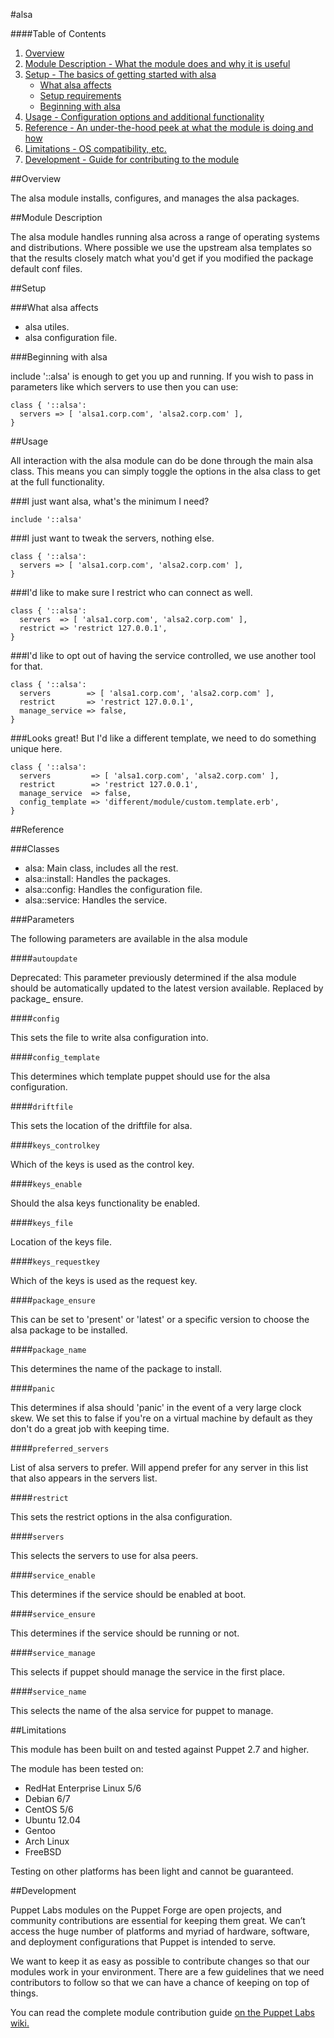 #alsa

####Table of Contents

1. [Overview](#overview)
2. [Module Description - What the module does and why it is useful](#module-description)
3. [Setup - The basics of getting started with alsa](#setup)
    * [What alsa affects](#what-alsa-affects)
    * [Setup requirements](#setup-requirements)
    * [Beginning with alsa](#beginning-with-alsa)
4. [Usage - Configuration options and additional functionality](#usage)
5. [Reference - An under-the-hood peek at what the module is doing and how](#reference)
5. [Limitations - OS compatibility, etc.](#limitations)
6. [Development - Guide for contributing to the module](#development)

##Overview

The alsa module installs, configures, and manages the alsa packages.

##Module Description

The alsa module handles running alsa across a range of operating systems and
distributions.  Where possible we use the upstream alsa templates so that the
results closely match what you'd get if you modified the package default conf
files.

##Setup

###What alsa affects

* alsa utiles.
* alsa configuration file.

###Beginning with alsa

include '::alsa' is enough to get you up and running.  If you wish to pass in
parameters like which servers to use then you can use:

```puppet
class { '::alsa':
  servers => [ 'alsa1.corp.com', 'alsa2.corp.com' ],
}
```

##Usage

All interaction with the alsa module can do be done through the main alsa class.
This means you can simply toggle the options in the alsa class to get at the
full functionality.

###I just want alsa, what's the minimum I need?

```puppet
include '::alsa'
```

###I just want to tweak the servers, nothing else.

```puppet
class { '::alsa':
  servers => [ 'alsa1.corp.com', 'alsa2.corp.com' ],
}
```

###I'd like to make sure I restrict who can connect as well.

```puppet
class { '::alsa':
  servers  => [ 'alsa1.corp.com', 'alsa2.corp.com' ],
  restrict => 'restrict 127.0.0.1',
}
```

###I'd like to opt out of having the service controlled, we use another tool for that.

```puppet
class { '::alsa':
  servers        => [ 'alsa1.corp.com', 'alsa2.corp.com' ],
  restrict       => 'restrict 127.0.0.1',
  manage_service => false,
}
```

###Looks great!  But I'd like a different template, we need to do something unique here.

```puppet
class { '::alsa':
  servers         => [ 'alsa1.corp.com', 'alsa2.corp.com' ],
  restrict        => 'restrict 127.0.0.1',
  manage_service  => false,
  config_template => 'different/module/custom.template.erb',
}
```

##Reference

###Classes

* alsa: Main class, includes all the rest.
* alsa::install: Handles the packages.
* alsa::config: Handles the configuration file.
* alsa::service: Handles the service.

###Parameters

The following parameters are available in the alsa module

####`autoupdate`

Deprecated: This parameter previously determined if the alsa module should be
automatically updated to the latest version available.  Replaced by package\_
ensure.

####`config`

This sets the file to write alsa configuration into.

####`config_template`

This determines which template puppet should use for the alsa configuration.

####`driftfile`

This sets the location of the driftfile for alsa.

####`keys_controlkey`

Which of the keys is used as the control key.

####`keys_enable`

Should the alsa keys functionality be enabled.

####`keys_file`

Location of the keys file.

####`keys_requestkey`

Which of the keys is used as the request key.

####`package_ensure`

This can be set to 'present' or 'latest' or a specific version to choose the
alsa package to be installed.

####`package_name`

This determines the name of the package to install.

####`panic`

This determines if alsa should 'panic' in the event of a very large clock skew.
We set this to false if you're on a virtual machine by default as they don't
do a great job with keeping time.

####`preferred_servers`

List of alsa servers to prefer.  Will append prefer for any server in this list
that also appears in the servers list.

####`restrict`

This sets the restrict options in the alsa configuration.

####`servers`

This selects the servers to use for alsa peers.

####`service_enable`

This determines if the service should be enabled at boot.

####`service_ensure`

This determines if the service should be running or not.

####`service_manage`

This selects if puppet should manage the service in the first place.

####`service_name`

This selects the name of the alsa service for puppet to manage.


##Limitations

This module has been built on and tested against Puppet 2.7 and higher.

The module has been tested on:

* RedHat Enterprise Linux 5/6
* Debian 6/7
* CentOS 5/6
* Ubuntu 12.04
* Gentoo
* Arch Linux
* FreeBSD

Testing on other platforms has been light and cannot be guaranteed. 

##Development

Puppet Labs modules on the Puppet Forge are open projects, and community
contributions are essential for keeping them great. We can’t access the
huge number of platforms and myriad of hardware, software, and deployment
configurations that Puppet is intended to serve.

We want to keep it as easy as possible to contribute changes so that our
modules work in your environment. There are a few guidelines that we need
contributors to follow so that we can have a chance of keeping on top of things.

You can read the complete module contribution guide [on the Puppet Labs wiki.](http://projects.puppetlabs.com/projects/module-site/wiki/Module_contributing)
